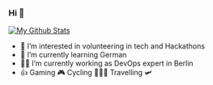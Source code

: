 ### Hi 👋

[![My Github Stats](https://github-readme-stats.vercel.app/api?username=umar-dds&hide=stars,issues&count_private=true&show_icons=true&theme=dark&show_owner=false)](https://github.com/anuraghazra/github-readme-stats)

<!-- [![Top Langs](https://github-readme-stats.vercel.app/api/top-langs/?username=umar-dds&theme=dark)](https://github.com/anuraghazra/github-readme-stats) -->

- 👀 I’m interested in volunteering in tech and Hackathons
- 🌱 I’m currently learning German
- 👨‍💻 I’m currently working as DevOps expert in Berlin
- 👍 Gaming 🎮 Cycling 🚴🏻‍♂️ Travelling 🛩 


<!---
umar-dds/umar-dds is a ✨ special ✨ repository because its `README.md` (this file) appears on your GitHub profile.
You can click the Preview link to take a look at your changes.
--->
